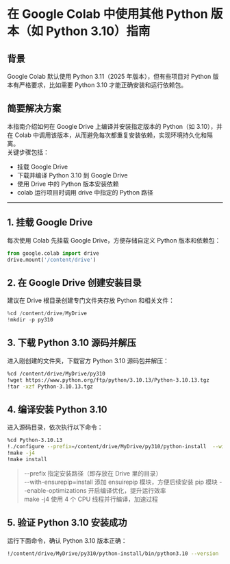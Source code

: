 # 在 Google Colab 中使用其他 Python 版本（如 Python 3.10）指南

## 背景

Google Colab 默认使用 Python 3.11（2025 年版本），但有些项目对 Python 版本有严格要求，比如需要 Python 3.10 才能正确安装和运行依赖包。

## 简要解决方案

本指南介绍如何在 Google Drive 上编译并安装指定版本的 Python（如 3.10），并在 Colab 中调用该版本，从而避免每次都重复安装依赖，实现环境持久化和隔离。  
关键步骤包括：

- 挂载 Google Drive
- 下载并编译 Python 3.10 到 Google Drive
- 使用 Drive 中的 Python 版本安装依赖
- colab 运行项目时调用 drive 中指定的 Python 路径

---

## 1. 挂载 Google Drive

每次使用 Colab 先挂载 Google Drive，方便存储自定义 Python 版本和依赖包：

```python
from google.colab import drive
drive.mount('/content/drive')
```

## 2. 在 Google Drive 创建安装目录

建议在 Drive 根目录创建专门文件夹存放 Python 和相关文件：

```python
%cd /content/drive/MyDrive
!mkdir -p py310
```

## 3. 下载 Python 3.10 源码并解压

进入刚创建的文件夹，下载官方 Python 3.10 源码包并解压：

```bash
%cd /content/drive/MyDrive/py310
!wget https://www.python.org/ftp/python/3.10.13/Python-3.10.13.tgz
!tar -xzf Python-3.10.13.tgz
```

## 4. 编译安装 Python 3.10

进入源码目录，依次执行以下命令：

```bash
%cd Python-3.10.13
!./configure --prefix=/content/drive/MyDrive/py310/python-install  --with-ensurepip=install --enable-optimizations
!make -j4
!make install
```

> --prefix 指定安装路径（即存放在 Drive 里的目录）  
>  --with-ensurepip=install 添加 ensuirepip 模块，方便后续安装 pip 模块
> --enable-optimizations 开启编译优化，提升运行效率  
> make -j4 使用 4 个 CPU 线程并行编译，加速过程

## 5. 验证 Python 3.10 安装成功

运行下面命令，确认 Python 3.10 版本正确：

```bash
!/content/drive/MyDrive/py310/python-install/bin/python3.10 --version
```

